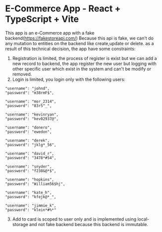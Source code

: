 # E-Commerce App - React + TypeScript + Vite

This app is an e-Commerce app with a fake backend(https://fakestoreapi.com/)
Because this api is fake, we can't do any mutation to entities on the backend like create,update or delete. as a result of this technical decision, the app have some constraints:
1. Registration is limited, the process of register is exist but we can add a new record to backend, the app register the new user but logging with other specific user which exist in the system and can't be modify or removed.
2. Login is limited, you login only with the following users:
  > 
    "username": "johnd",
    "password": "m38rmF$", 

    "username": "mor_2314",
    "password": "83r5^_",

    "username": "kevinryan",
    "password": "kev02937@",

    "username": "donero",
    "password": "ewedon",

    "username": "derek",
    "password": "jklg*_56",

    "username": "david_r",
    "password": "3478*#54",

    "username": "snyder",
    "password": "f238&@*$",

    "username": "hopkins",
    "password": "William56$hj",

    "username": "kate_h",
    "password": "kfejk@*_",

    "username": "jimmie_k",
    "password": "klein*#%*" 

3. Add to card is scoped to user only and is implemented using local-storage and not fake backend because this backend is immutable. 

